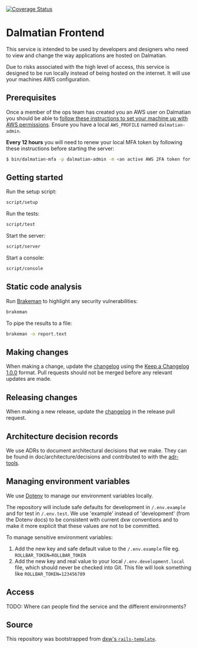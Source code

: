 [![Coverage Status](https://coveralls.io/repos/github/dxw/dalmatian-frontend/badge.svg?branch=main)](https://coveralls.io/github/dxw/dalmatian-frontend?branch=main)

# Dalmatian Frontend

This service is intended to be used by developers and designers who need to view and change the way applications are hosted on Dalmatian.

Due to risks associated with the high level of access, this service is designed to be run locally instead of being hosted on the internet. It will use your machines AWS configuration.

## Prerequisites

Once a member of the ops team has created you an AWS user on Dalmatian you should be able to [follow these instructions to set your machine up with AWS permissions](https://github.com/dxw/dalmatian-developer-docs/blob/master/setting-up-aws-credentials-on-your-local-environment.md). Ensure you have a local `AWS_PROFILE` named `dalmatian-admin`.

**Every 12 hours** you will need to renew your local MFA token by following these instructions before starting the server:

```bash
$ bin/dalmatian-mfa -p dalmatian-admin -m <an active AWS 2FA token for your AWS login>
```

## Getting started

Run the setup script:

```bash
script/setup
```

Run the tests:

```bash
script/test
```

Start the server:

```bash
script/server
```

Start a console:

```bash
script/console
```

## Static code analysis

Run [Brakeman](https://brakemanscanner.org/) to highlight any security vulnerabilities:

```bash
brakeman
```

To pipe the results to a file:

```bash
brakeman -o report.text
```

## Making changes

When making a change, update the [changelog](CHANGELOG.md) using the
[Keep a Changelog 1.0.0](https://keepachangelog.com/en/1.0.0/) format. Pull
requests should not be merged before any relevant updates are made.

## Releasing changes

When making a new release, update the [changelog](CHANGELOG.md) in the release
pull request.

## Architecture decision records

We use ADRs to document architectural decisions that we make. They can be found
in doc/architecture/decisions and contributed to with the
[adr-tools](https://github.com/npryce/adr-tools).

## Managing environment variables

We use [Dotenv](https://github.com/bkeepers/dotenv) to manage our environment variables locally.

The repository will include safe defaults for development in `/.env.example` and for test in `/.env.test`. We use 'example' instead of 'development' (from the Dotenv docs) to be consistent with current dxw conventions and to make it more explicit that these values are not to be committed.

To manage sensitive environment variables:

1. Add the new key and safe default value to the `/.env.example` file eg. `ROLLBAR_TOKEN=ROLLBAR_TOKEN`
2. Add the new key and real value to your local `/.env.development.local` file, which should never be checked into Git. This file will look something like `ROLLBAR_TOKEN=123456789`

## Access

TODO: Where can people find the service and the different environments?

## Source

This repository was bootstrapped from
[dxw's `rails-template`](https://github.com/dxw/rails-template).
